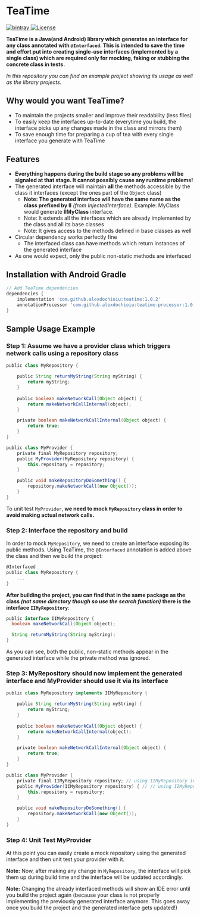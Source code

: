# TeaTime

[![bintray](https://api.bintray.com/packages/jeefo12/TeaTime/teatime/images/download.svg) ](https://bintray.com/jeefo12/JLogger/jeefologger/_latestVersion)
[![License](https://img.shields.io/badge/License-Apache-blue.svg)](https://www.apache.org/licenses/LICENSE-2.0.html)

**TeaTime is a Java(and Android) library which generates an interface for any class annotated with `@Interfaced`. This is intended to save the time and effort put into creating single-use interfaces (implemented by a single class) which are required only for mocking, faking or stubbing the concrete class in tests.**

*In this repository you can find an example project showing its usage as well as the library projects.*

## Why would you want TeaTime?
* To maintain the projects smaller and improve their readability (less files)
* To easily keep the interfaces up-to-date (everytime you build, the interface picks up any changes made in the class and mirrors them)
* To save enough time for preparing a cup of tea with every single interface you generate with TeaTime

## Features
* **Everything happens during the build stage so any problems will be signaled at that stage. It cannot possibly cause any runtime problems!**
* The generated interface will maintain **all** the methods accessible by the class it interfaces (except the ones part of the `Object` class)
	* **Note: The generated interface will have the same name as the class prefixed by II** *(from InjectedInterface)*. Example: MyClass would generate **IIMyClass** interface.
	* Note: It extends all the interfaces which are already implemented by the class and all its base classes
	* Note: It gives access to the methods defined in base classes as well
* Circular dependency works perfectly fine
	* The interfaced class can have methods which return instances of the generated interface
* As one would expect, only the public non-static methods are interfaced

## Installation with Android Gradle
```groovy
// Add TeaTime dependencies
dependencies {
    implementation 'com.github.alexdochioiu:teatime:1.0.2'
    annotationProcessor 'com.github.alexdochioiu:teatime-processor:1.0.2'
}
```

## Sample Usage Example

### Step 1: Assume we have a provider class which triggers network calls using a repository class

```groovy
public class MyRepository {

    public String returnMyString(String myString) {
        return myString;
    }
    
    public boolean makeNetworkCall(Object object) {
        return makeNetworkCallInternal(object);
    }

    private boolean makeNetworkCallInternal(Object object) {
        return true;
    }
}

public class MyProvider {
    private final MyRepository repository;
    public MyProvider(MyRepository repository) {
        this.repository = repository;
    }

    public void makeRepositoryDoSomething() {
        repository.makeNetworkCall(new Object());
    }
}
```

To unit test `MyProvider`, **we need to mock `MyRepository` class in order to avoid making actual network calls.**

### Step 2: Interface the repository and build

In order to mock `MyRepository`, we need to create an interface exposing its public methods. Using TeaTime, the `@Interfaced` annotation is added above the class and then we build the project:

```groovy
@Interfaced
public class MyRepository {
	...
}
```

**After building the project, you can find that in the same package as the class *(not same directory though so use the search function)* there is the interface `IIMyRepository`**:

```groovy
public interface IIMyRepository {
  boolean makeNetworkCall(Object object);

  String returnMyString(String myString);
}
```

As you can see, both the public, non-static methods appear in the generated interface while the private method was ignored.

### Step 3: MyRepository should now implement the generated interface and MyProvider should use it via its interface

```groovy
public class MyRepository implements IIMyRepository {

    public String returnMyString(String myString) {
        return myString;
    }
    
    public boolean makeNetworkCall(Object object) {
        return makeNetworkCallInternal(object);
    }

    private boolean makeNetworkCallInternal(Object object) {
        return true;
    }
}

public class MyProvider {
    private final IIMyRepository repository; // using IIMyRepository interface
    public MyProvider(IIMyRepository repository) { // // using IIMyRepository interface
        this.repository = repository;
    }

    public void makeRepositoryDoSomething() {
        repository.makeNetworkCall(new Object());
    }
}
```

### Step 4: Unit Test MyProvider

At this point you can easily create a mock repository using the generated interface and then unit test your provider with it.

**Note:** Now, after making any change in `MyRepository`, the interface will pick them up during build time and the interface will be updated accordingly.

**Note:** Changing the already interfaced methods will show an IDE error until you build the project again (because your class is not properly implementing the previously generated interface anymore. This goes away once you build the project and the generated interface gets updated!)
